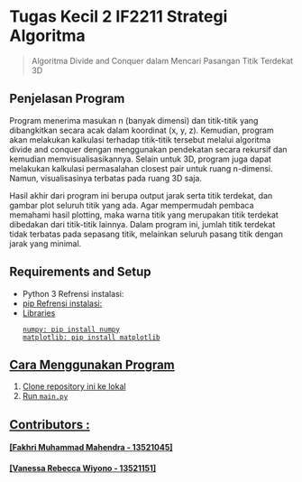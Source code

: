 # Tugas Kecil 2 IF2211 Strategi Algoritma
> Algoritma Divide and Conquer dalam Mencari Pasangan Titik Terdekat 3D 

## Penjelasan Program
Program menerima masukan n (banyak dimensi) dan titik-titik yang dibangkitkan secara acak dalam koordinat (x, y, z). Kemudian, program akan melakukan kalkulasi terhadap titik-titik tersebut melalui algoritma divide and conquer dengan menggunakan pendekatan secara rekursif dan kemudian memvisualisasikannya. Selain untuk 3D, program juga dapat melakukan kalkulasi permasalahan closest pair untuk ruang n-dimensi. Namun, visualisasinya terbatas pada ruang 3D saja.

Hasil akhir dari program ini berupa output jarak serta titik terdekat, dan gambar plot seluruh titik yang ada. Agar mempermudah pembaca memahami hasil plotting, maka warna titik yang merupakan titik terdekat dibedakan dari titik-titik lainnya. Dalam program ini, jumlah titik terdekat tidak terbatas pada sepasang titik, melainkan seluruh pasang titik dengan jarak yang minimal.

## Requirements and Setup
- Python 3
  Refrensi instalasi:  <a href="http://www.python.org/downloads/">
- pip
  Refrensi instalasi: <a href="https://pip.pypa.io/en/stable/installation/">
- Libraries
  ```
  numpy: pip install numpy
  matplotlib: pip install matplotlib
  ```

## Cara Menggunakan Program
1. Clone repository ini ke lokal
2. Run `main.py`

## Contributors :
#### [Fakhri Muhammad Mahendra - 13521045]
#### [Vanessa Rebecca Wiyono - 13521151]
